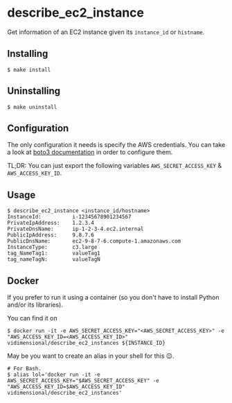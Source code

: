 # describe_ec2_instance
Get information of an EC2 instance given its `instance_id` or `histname`.

## Installing
```
$ make install
```

## Uninstalling
```
$ make uninstall
```

## Configuration
The only configuration it needs is specify the AWS credentials. You can take a look at [boto3 documentation](http://boto3.readthedocs.io/en/latest/guide/configuration.html#configuring-credentials) in order to configure them.

TL;DR: You can just export the following variables `AWS_SECRET_ACCESS_KEY` & `AWS_ACCESS_KEY_ID`.

## Usage
```
$ describe_ec2_instance <instance_id/hostname>
InstanceId:          i-12345678901234567
PrivateIpAddress:    1.2.3.4
PrivateDnsName:      ip-1-2-3-4.ec2.internal
PublicIpAddress:     9.8.7.6
PublicDnsName:       ec2-9-8-7-6.compute-1.amazonaws.com
InstanceType:        c3.large
tag_NameTag1:        valueTag1
tag_nameTagN:        valueTagN
```

## Docker
If you prefer to run it using a container (so you don't have to install Python and/or its libraries).

You can find it on 
```
$ docker run -it -e AWS_SECRET_ACCESS_KEY="<AWS_SECRET_ACCESS_KEY>" -e "AWS_ACCESS_KEY_ID=<AWS_ACCESS_KEY_ID>" vidimensional/describe_ec2_instances ${INSTANCE_ID}
```
May be you want to create an alias in your shell for this 😉.

```
# For Bash.
$ alias lol='docker run -it -e AWS_SECRET_ACCESS_KEY="$AWS_SECRET_ACCESS_KEY" -e "AWS_ACCESS_KEY_ID=$AWS_ACCESS_KEY_ID" vidimensional/describe_ec2_instances'
```

